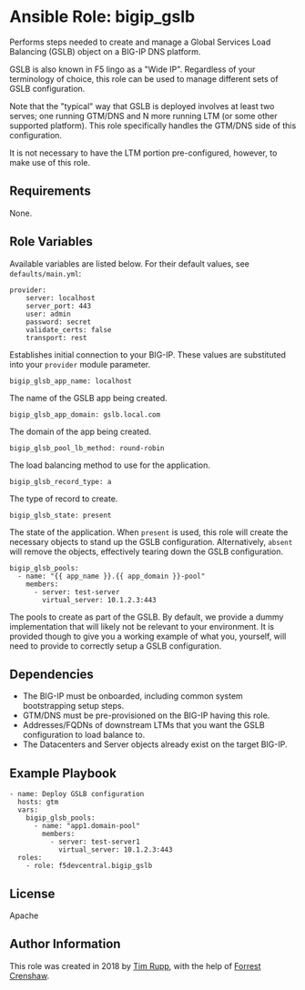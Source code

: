 # Ansible Role: bigip_gslb

Performs steps needed to create and manage a Global Services Load Balancing (GSLB) object
on a BIG-IP DNS platform.

GSLB is also known in F5 lingo as a "Wide IP". Regardless of your terminology of choice,
this role can be used to manage different sets of GSLB configuration.

Note that the "typical" way that GSLB is deployed involves at least two serves; one running
GTM/DNS and N more running LTM (or some other supported platform). This role specifically
handles the GTM/DNS side of this configuration.

It is not necessary to have the LTM portion pre-configured, however, to make use of this
role.

## Requirements

None.

## Role Variables

Available variables are listed below. For their default values, see `defaults/main.yml`:

    provider:
        server: localhost
        server_port: 443
        user: admin
        password: secret
        validate_certs: false
        transport: rest

Establishes initial connection to your BIG-IP. These values are substituted into
your ``provider`` module parameter.

    bigip_glsb_app_name: localhost

The name of the GSLB app being created.

    bigip_glsb_app_domain: gslb.local.com

The domain of the app being created.

    bigip_glsb_pool_lb_method: round-robin

The load balancing method to use for the application.

    bigip_glsb_record_type: a

The type of record to create.

    bigip_glsb_state: present

The state of the application. When ``present`` is used, this role will create the necessary
objects to stand up the GSLB configuration. Alternatively, ``absent`` will remove the
objects, effectively tearing down the GSLB configuration.

    bigip_glsb_pools:
      - name: "{{ app_name }}.{{ app_domain }}-pool"
        members:
          - server: test-server
            virtual_server: 10.1.2.3:443

The pools to create as part of the GSLB. By default, we provide a dummy implementation that
will likely not be relevant to your environment. It is provided though to give you a working
example of what you, yourself, will need to provide to correctly setup a GSLB configuration.

## Dependencies

* The BIG-IP must be onboarded, including common system bootstrapping setup steps.
* GTM/DNS must be pre-provisioned on the BIG-IP having this role.
* Addresses/FQDNs of downstream LTMs that you want the GSLB configuration to load balance to.
* The Datacenters and Server objects already exist on the target BIG-IP.

## Example Playbook

    - name: Deploy GSLB configuration
      hosts: gtm
      vars:
        bigip_glsb_pools:
          - name: "app1.domain-pool"
            members:
              - server: test-server1
                virtual_server: 10.1.2.3:443
      roles:
        - role: f5devcentral.bigip_gslb

## License

Apache

## Author Information

This role was created in 2018 by [Tim Rupp](https://github.com/caphrim007), with the help of
[Forrest Crenshaw](https://github.com/focrensh).
